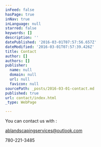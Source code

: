 ```yaml
---
inFeed: false
hasPage: true
inNav: true
inLanguage: null
starred: false
keywords: []
description: ''
datePublished: '2016-03-01T07:57:56.657Z'
dateModified: '2016-03-01T07:57:39.426Z'
title: Contact
author: []
authors: []
publisher:
  name: null
  domain: null
  url: null
  favicon: null
sourcePath: _posts/2016-03-01-contact.md
published: true
url: contact/index.html
_type: WebPage

---
```

You can contact us with :

ablandscapingservices@outlook.com

780-221-3485